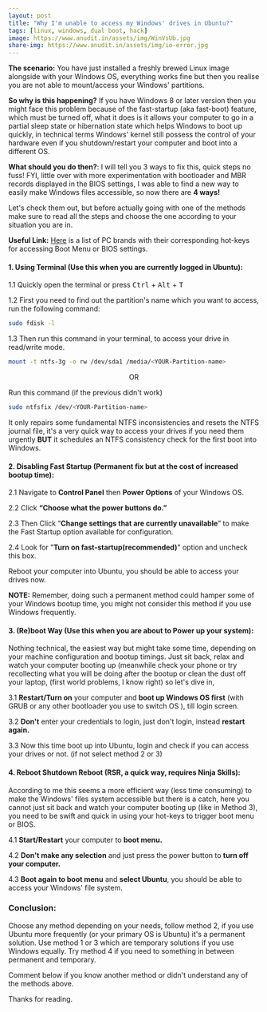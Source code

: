 ```yaml
---
layout: post
title: "Why I'm unable to access my Windows' drives in Ubuntu?"
tags: [linux, windows, dual boot, hack]
image: https://www.anudit.in/assets/img/WinVsUb.jpg
share-img: https://www.anudit.in/assets/img/io-error.jpg
---
```


__The scenario:__ You have just installed a freshly brewed Linux image alongside with your Windows OS, everything works fine but then you realise you are not able to mount/access your Windows' partitions. 

<div class="ads">
<script type="text/javascript">
  ( function() {
    if (window.CHITIKA === undefined) { window.CHITIKA = { 'units' : [] }; };
    var unit = {"calltype":"async[2]","publisher":"anuditverma","width":320,"height":50,"sid":"Chitika Default"};
    var placement_id = window.CHITIKA.units.length;
    window.CHITIKA.units.push(unit);
    document.write('<div id="chitikaAdBlock-' + placement_id + '"></div>');
}());
</script>
<script type="text/javascript" src="//cdn.chitika.net/getads.js" async></script>
</div>

__So why is this happening?__ If you have Windows 8 or later version then you might face this problem because of the fast-startup (aka fast-boot) feature, which must be turned off, what it does is it allows your computer to go in a partial sleep state or hibernation state which helps Windows to boot up quickly, in technical terms Windows' kernel still possess the control of your hardware even if you shutdown/restart your computer and boot into a different OS.

__What should you do then?__:
I will tell you 3 ways to fix this, quick steps no fuss!
FYI, little over with more experimentation with bootloader and MBR records displayed in the BIOS settings, I was able to find a new way to easily make Windows files accessible, so now there are __4 ways!__ 

Let's check them out, but before actually going with one of the methods make sure to read all the steps and choose the one according to your situation you are in.

__Useful Link:__ [Here](http://www.disk-image.com/faq-bootmenu.htm) is a list of PC brands with their corresponding hot-keys for accessing Boot Menu or BIOS settings.

#### __1. Using Terminal (Use this when you are currently logged in Ubuntu)__:

1.1 Quickly open the terminal or press <kbd>Ctrl</kbd> + <kbd>Alt</kbd> + <kbd>T</kbd>

1.2 First you need to find out the partition's name which you want to access, run the following command:

```bash
sudo fdisk -l 
```
1.3 Then run this command in your terminal, to access your drive in read/write mode.

```bash
mount -t ntfs-3g -o rw /dev/sda1 /media/<YOUR-Partition-name>
```

<center>OR</center>

Run this command (if the previous didn't work)

```bash
sudo ntfsfix /dev/<YOUR-Partition-name>
```
It only repairs some fundamental NTFS inconsistencies and resets the NTFS journal file, it's a very quick way to access your drives if you need them urgently __BUT__ it schedules an NTFS consistency check for the first boot into Windows.


#### __2. Disabling Fast Startup (Permanent fix but at the cost of increased bootup time)__:

2.1 Navigate to __Control Panel__ then __Power Options__ of your Windows OS.

2.2 Click __“Choose what the power buttons do.”__

2.3 Then Click “__Change settings that are currently unavailable__” to make the Fast Startup option available for configuration.

2.4 Look for "__Turn on fast-startup(recommended)__" option and uncheck this box.

Reboot your computer into Ubuntu, you should be able to access your drives now.

__NOTE:__ Remember, doing such a permanent method could hamper some of your Windows bootup time, you might not consider this method if you use Windows frequently.


<div class="ads">
<div class="mobile-js-hide">
<script type="text/javascript">
  ( function() {
    if (window.CHITIKA === undefined) { window.CHITIKA = { 'units' : [] }; };
    var unit = {"calltype":"async[2]","publisher":"anuditverma","width":550,"height":250,"sid":"Chitika Default"};
    var placement_id = window.CHITIKA.units.length;
    window.CHITIKA.units.push(unit);
    document.write('<div id="chitikaAdBlock-' + placement_id + '"></div>');
}());
</script>
<script type="text/javascript" src="//cdn.chitika.net/getads.js" async></script>
</div>
</div>

#### __3. (Re)boot Way (Use this when you are about to Power up your system)__:

Nothing technical, the easiest way but might take some time, depending on your machine configuration and bootup timings. Just sit back, relax and watch your computer booting up (meanwhile check your phone or try recollecting what you will be doing after the bootup or clean the dust off your laptop, (first world problems, I know right) so let's dive in,

3.1 __Restart/Turn on__ your computer and __boot up Windows OS first__ (with GRUB or any other bootloader you use to switch OS ), till login screen.

3.2 __Don't__ enter your credentials to login, just don't login, instead __restart again.__ 

3.3 Now this time boot up into Ubuntu, login and check if you can access your drives or not. (if not select method 2 or 3)

#### __4. Reboot Shutdown Reboot (RSR, a quick way, requires Ninja Skills)__:

According to me this seems a more efficient way (less time consuming) to make the Windows' files system accessible but there is a catch, here you cannot just sit back and watch your computer booting up (like in Method 3), you need to be swift and quick in using your hot-keys to trigger boot menu or BIOS.

4.1 __Start/Restart__ your computer to __boot menu.__

4.2 __Don't make any selection__ and just press the power button to __turn off your computer.__

4.3 __Boot again to boot menu__ and __select Ubuntu__, you should be able to access your Windows' file system.


### __Conclusion__:
Choose any method depending on your needs, follow method 2, if you use Ubuntu more frequently (or your primary OS is Ubuntu) it's a permanent solution. Use method 1 or 3 which are temporary solutions if you use Windows equally. Try method 4 if you need to something in between permanent and temporary.

<div class="ads">
<div class="mobile-js-hide">
<script type="text/javascript">
  ( function() {
    if (window.CHITIKA === undefined) { window.CHITIKA = { 'units' : [] }; };
    var unit = {"calltype":"async[2]","publisher":"anuditverma","width":728,"height":90,"sid":"Chitika Default"};
    var placement_id = window.CHITIKA.units.length;
    window.CHITIKA.units.push(unit);
    document.write('<div id="chitikaAdBlock-' + placement_id + '"></div>');
}());
</script>
<script type="text/javascript" src="//cdn.chitika.net/getads.js" async></script>
</div>
</div>


Comment below if you know another method or didn't understand any of the methods above.

Thanks for reading.